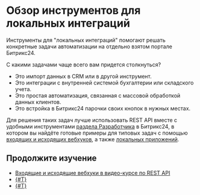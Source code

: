 # Обзор инструментов для локальных интеграций

Инструменты для "локальных интеграций" помогают решать конкретные задачи автоматизации на отдельно взятом портале Битрикс24.

С какими задачами чаще всего вам придется столкнуться?

- Это импорт данных в CRM или в другой инструмент.
- Это интеграции с внутренней системой бухгалтерии или складского учета.
- Это простая автоматизация, связанная с массовой обработкой данных клиентов.
- Это встройка в Битрикс24 парочки своих кнопок в нужных местах.
  
Для решения таких задач лучше использовать REST API вместе с удобными инструментами [раздела Разработчика](developers-area.md) в Битрикс24, в котором вы найдёте готовые примеры для типовых задач с помощью [входящих и исходящих вебхуков](local-webhooks.md), а также [локальных приложений](local-apps.md).

## Продолжите изучение

- [Входящие и исходящие вебхуки в видео-курсе по REST API](https://dev.1c-bitrix.ru/learning/course/index.php?COURSE_ID=266&LESSON_ID=25528&LESSON_PATH=25398.25506.25512.25528)
- [{#T}](local-webhooks.md)
- [{#T}](local-apps.md)